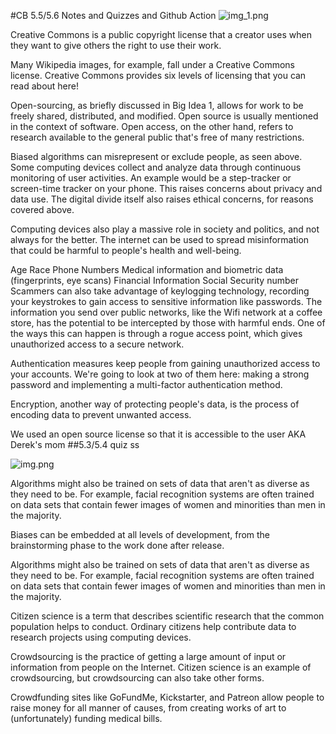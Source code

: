 #CB 5.5/5.6 Notes and Quizzes and Github Action
![img_1.png](img_1.png)

Creative Commons is a public copyright license that a creator uses when they want to give others the right to use their work.

Many Wikipedia images, for example, fall under a Creative Commons license. Creative Commons provides six levels of licensing that you can read about here!

Open-sourcing, as briefly discussed in Big Idea 1, allows for work to be freely shared, distributed, and modified. Open source is usually mentioned in the context of software.
Open access, on the other hand, refers to research available to the general public that's free of many restrictions.

Biased algorithms can misrepresent or exclude people, as seen above.
Some computing devices collect and analyze data through continuous monitoring of user activities. An example would be a step-tracker or screen-time tracker on your phone. This raises concerns about privacy and data use.
The digital divide itself also raises ethical concerns, for reasons covered above.

Computing devices also play a massive role in society and politics, and not always for the better.
The internet can be used to spread misinformation that could be harmful to people's health and well-being.

Age
Race
Phone Numbers
Medical information and biometric data (fingerprints, eye scans)
Financial Information
Social Security number
Scammers can also take advantage of keylogging technology, recording your keystrokes to gain access to sensitive information like passwords.
The information you send over public networks, like the Wifi network at a coffee store, has the potential to be intercepted by those with harmful ends. One of the ways this can happen is through a rogue access point, which gives unauthorized access to a secure network.

Authentication measures keep people from gaining unauthorized access to your accounts. We're going to look at two of them here: making a strong password and implementing a multi-factor authentication method.

Encryption, another way of protecting people's data, is the process of encoding data to prevent unwanted access.

We used an open source license so that it is accessible to the user AKA Derek's mom
##5.3/5.4 quiz ss

![img.png](img.png)

Algorithms might also be trained on sets of data that aren't as diverse as they need to be. For example, facial recognition systems are often trained on data sets that contain fewer images of women and minorities than men in the majority.

Biases can be embedded at all levels of development, from the brainstorming phase to the work done after release.

Algorithms might also be trained on sets of data that aren't as diverse as they need to be. For example, facial recognition systems are often trained on data sets that contain fewer images of women and minorities than men in the majority.

Citizen science is a term that describes scientific research that the common population helps to conduct. Ordinary citizens help contribute data to research projects using computing devices.

Crowdsourcing is the practice of getting a large amount of input or information from people on the Internet. Citizen science is an example of crowdsourcing, but crowdsourcing can also take other forms.

Crowdfunding sites like GoFundMe, Kickstarter, and Patreon allow people to raise money for all manner of causes, from creating works of art to (unfortunately) funding medical bills.

